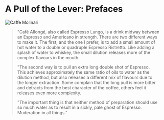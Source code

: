 # A Pull of the Lever: Prefaces

![Caffe Molinari](images/caffemolinari.jpg)

> "Café Allongé, also called Espresso Lungo, is a drink midway between an Espresso and Americano in strength. There are two different ways to make it. The first, and the one I prefer, is to add a small amount of hot water to a double or quadruple Espresso Ristretto. Like adding a splash of water to whiskey, the small dilution releases more of the complex flavours in the mouth.
>
> "The second way is to pull an extra long double shot of Espresso. This achieves approximately the same ratio of oils to water as the dilution method, but also releases a different mix of flavours due to the longer extraction. Some complain that the long pull is more bitter and detracts from the best character of the coffee, others feel it releases even more complexity.
>
> "The important thing is that neither method of preparation should use so much water as to result in a sickly, pale ghost of Espresso. Moderation in all things." 
